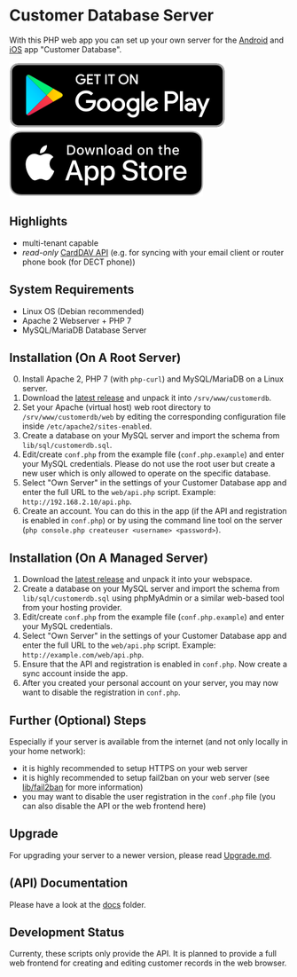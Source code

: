 # Customer Database Server
With this PHP web app you can set up your own server for the [Android](https://github.com/schorschii/customerdb-android) and [iOS](https://github.com/schorschii/customerdb-ios) app "Customer Database".

[![Play Store](web/frontend/img/play-store-badge.svg)](https://play.google.com/store/apps/details?id=de.georgsieber.customerdb)
[![App Store](web/frontend/img/app-store-badge.svg)](https://apps.apple.com/us/app/customer-database/id1496659447)

## Highlights
- multi-tenant capable
- *read-only* [CardDAV API](<docs/CardDAV API.md>) (e.g. for syncing with your email client or router phone book (for DECT phone))

## System Requirements
- Linux OS (Debian recommended)
- Apache 2 Webserver + PHP 7
- MySQL/MariaDB Database Server

## Installation (On A Root Server)
0. Install Apache 2, PHP 7 (with `php-curl`) and MySQL/MariaDB on a Linux server.
1. Download the [latest release](https://github.com/schorschii/customerdb-server/releases) and unpack it into `/srv/www/customerdb`.
2. Set your Apache (virtual host) web root directory to `/srv/www/customerdb/web` by editing the corresponding configuration file inside `/etc/apache2/sites-enabled`.
3. Create a database on your MySQL server and import the schema from `lib/sql/customerdb.sql`.
4. Edit/create `conf.php` from the example file (`conf.php.example`) and enter your MySQL credentials. Please do not use the root user but create a new user which is only allowed to operate on the specific database.
5. Select "Own Server" in the settings of your Customer Database app and enter the full URL to the `web/api.php` script. Example: `http://192.168.2.10/api.php`.
6. Create an account. You can do this in the app (if the API and registration is enabled in `conf.php`) or by using the command line tool on the server (`php console.php createuser <username> <password>`).

## Installation (On A Managed Server)
1. Download the [latest release](https://github.com/schorschii/customerdb-server/releases) and unpack it into your webspace.
2. Create a database on your MySQL server and import the schema from `lib/sql/customerdb.sql` using phpMyAdmin or a similar web-based tool from your hosting provider.
3. Edit/create `conf.php` from the example file (`conf.php.example`) and enter your MySQL credentials.
4. Select "Own Server" in the settings of your Customer Database app and enter the full URL to the `web/api.php` script. Example: `http://example.com/web/api.php`.
5. Ensure that the API and registration is enabled in `conf.php`. Now create a sync account inside the app.
6. After you created your personal account on your server, you may now want to disable the registration in `conf.php`.

## Further (Optional) Steps
Especially if your server is available from the internet (and not only locally in your home network):
- it is highly recommended to setup HTTPS on your web server
- it is highly recommended to setup fail2ban on your web server (see [lib/fail2ban](lib/fail2ban/README.md) for more information)
- you may want to disable the user registration in the `conf.php` file (you can also disable the API or the web frontend here)

## Upgrade
For upgrading your server to a newer version, please read [Upgrade.md](docs/Upgrade.md).

## (API) Documentation
Please have a look at the [docs](docs/README.md) folder.

## Development Status
Currenty, these scripts only provide the API. It is planned to provide a full web frontend for creating and editing customer records in the web browser.
